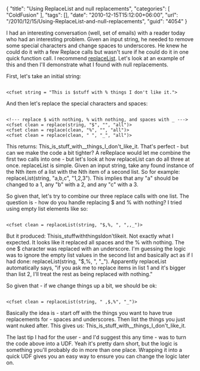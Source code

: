 {
	"title": "Using ReplaceList and null replacements",
	"categories": [
		"ColdFusion"
	],
	"tags": [],
	"date": "2010-12-15T15:12:00+06:00",
	"url": "/2010/12/15/Using-ReplaceList-and-null-replacements",
	"guid": "4054"
}

I had an interesting conversation (well, set of emails) with a reader today who had an interesting problem. Given an input string, he needed to remove some special characters and change spaces to underscores. He knew he could do it with a few Replace calls but wasn't sure if he could do it in one quick function call. I recommend <a href="http://help.adobe.com/en_US/ColdFusion/9.0/CFMLRef/WSc3ff6d0ea77859461172e0811cbec22c24-6e17.html">replaceList</a>. Let's look at an example of this and then I'll demonstrate what I found with null replacements.
<!--more-->
<p>

First, let's take an initial string:

<p>

<code>
&lt;cfset string = "This is $stuff with % things I don't like it."&gt;
</code>

<p>

And then let's replace the special characters and spaces:

<p>

<code>
&lt;!--- replace $ with nothing, % with nothing, and spaces with _ ---&gt;
&lt;cfset clean = replace(string, "$", "", "all")&gt;
&lt;cfset clean = replace(clean, "%", "", "all")&gt;
&lt;cfset clean = replace(clean, " ", "_", "all")&gt;
</code>

<p>

This returns: This_is_stuff_with__things_I_don't_like_it. That's perfect - but can we make the code a bit tighter? A reReplace would let me combine the first two calls into one - but let's look at how replaceList can do all three at once. replaceList is simple. Given an input string, take any found instance of the Nth item of a list with the Nth item of a second list. So for example:  replaceList(string, "a,b,c", "1,2,3"). This implies that any "a" should be changed to a 1, any "b" with a 2, and any "c" with a 3.

<p>

So given that, let's try to combine our three replace calls with one list. The question is - how do you handle replacing $ and % with nothing? I tried using empty list elements like so:

<p>

<code>
&lt;cfset clean = replaceList(string, "$,%, ", ",,_")&gt;
</code>

<p>

But it produced: Thisis_stuffwiththingsIdon'tlikeit. Not exactly what I expected. It looks like it replaced all spaces and the % with nothing. The one $ character was replaced with an underscore. I'm guessing the logic was to ignore the empty list values in the second list and basically act as if I had done:  replaceList(string, "$,%, ", "_"). Apparently replaceList automatically says, "if you ask me to replace items in list 1 and it's bigger than list 2, I'll treat the rest as being replaced with nothing."

<p>

So given that - if we change things up a bit, we should be ok:

<p>

<code>
&lt;cfset clean = replaceList(string, " ,$,%", "_")&gt;
</code>

<p>

Basically the idea is - start off with the things you want to have true replacements for - spaces and underscores. Then list the things you just want nuked after. This gives us: This_is_stuff_with__things_I_don't_like_it.

<p>

The last tip I had for the user - and I'd suggest this any time - was to turn the code above into a UDF. Yeah it's pretty darn short, but the logic is something you'll probably do in more than one place. Wrapping it into a quick UDF gives you an easy way to ensure you can change the logic later on.